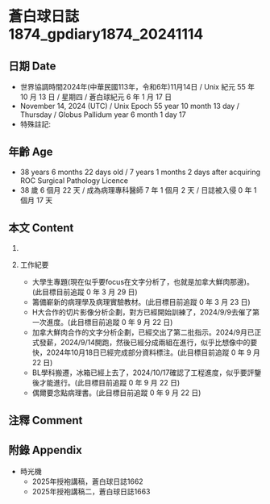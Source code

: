 [_metadata_:encoding]: - "utf-8"
[_metadata_:language]: - "zh-Hant-TW"
[_metadata_:fileformat]: - "markdown"
[_metadata_:MIME_type]: - "text/plain"
[_metadata_:markdown_version]: - "commonmark version 0.30"
[_metadata_:markdown_spec]: - "https://spec.commonmark.org/0.30/"

# 蒼白球日誌1874_gpdiary1874_20241114 #

## 日期 Date ##

* 世界協調時間2024年(中華民國113年，令和6年)11月14日 / Unix 紀元 55 年 10 月 13 日 / 星期四 / 蒼白球紀元 6 年 1 月 17 日
* November 14, 2024 (UTC) / Unix Epoch 55 year 10 month 13 day / Thursday / Globus Pallidum year 6 month 1 day 17
* 特殊註記:

## 年齡 Age ##

* 38 years 6 months 22 days old / 7 years 1 months 2 days after acquiring ROC Surgical Pathology Licence
* 38 歲 6 個月 22 天 / 成為病理專科醫師 7 年 1 個月 2 天 / 日誌被入侵 0 年 1 個月 17 天

## 本文 Content ##

1. 

2. 工作紀要

    - 大學生專題(現在似乎要focus在文字分析了，也就是加拿大鮮肉那邊)。(此目標目前追蹤 0 年 3 月 29 日)
    - 籌備嶄新的病理學及病理實驗教材。(此目標目前追蹤 0 年 3 月 23 日)
    - H大合作的切片影像分析企劃，對方已經開始訓練了，2024/9/9去催了第一次進度。(此目標目前追蹤 0 年 9 月 22 日)
    - 加拿大鮮肉合作的文字分析企劃，已經交出了第二批指示。2024/9月已正式發薪，2024/9/14開跑，然後已經分成兩組在進行，似乎比想像中的要快，2024年10月18日已經完成部分資料標注。(此目標目前追蹤 0 年 9 月 22 日)
    - BL學科搬遷，冰箱已經上去了，2024/10/17確認了工程進度，似乎要評鑒後才能進行。(此目標目前追蹤 0 年 9 月 22 日)
    - 偶爾要念點病理書。(此目標目前追蹤 0 年 9 月 22 日)

## 注釋 Comment ##


## 附錄 Appendix ##

* 時光機
    - 2025年授袍講稿，蒼白球日誌1662
    - 2025年授袍講稿二，蒼白球日誌1663
